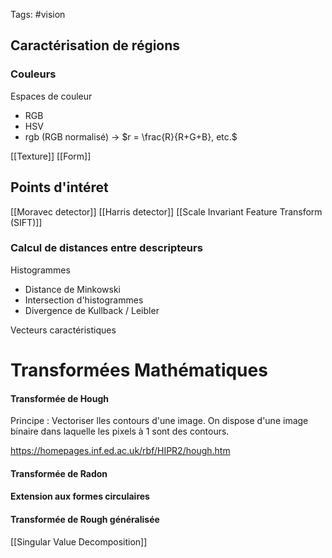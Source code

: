 Tags: #vision
## Caractérisation de régions
### Couleurs

Espaces de couleur
- RGB
- HSV
- rgb (RGB normalisé) -> $r = \frac{R}{R+G+B}, etc.$

[[Texture]]
[[Form]]

## Points d'intéret

[[Moravec detector]]
[[Harris detector]]
[[Scale Invariant Feature Transform (SIFT)]]

### Calcul de distances entre descripteurs

Histogrammes
- Distance de Minkowski
- Intersection d'histogrammes
- Divergence de Kullback / Leibler

Vecteurs caractéristiques

# Transformées Mathématiques

#### Transformée de Hough

Principe : Vectoriser lles contours d'une image. On dispose d'une image binaire dans laquelle les pixels à 1 sont des contours.

https://homepages.inf.ed.ac.uk/rbf/HIPR2/hough.htm

#### Transformée de Radon

#### Extension aux formes circulaires

#### Transformée de Rough généralisée


[[Singular Value Decomposition]]